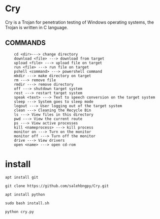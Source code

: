# Cry
Cry is a Trojan for penetration testing of Windows operating systems, the Trojan is written in C language.


## COMMANDS 
        cd <dir>---> change directory
        download <file> ---> download from target
        upload <file> ---> upload file on target
        run <file> ---> run file on target
        pshell <command> ---> powershell command
        mkdir ---> make directory on target
        rm ---> remove file
        rmdir ---> remove directory
        off ---> shutdown target system
        rest ---> restart target system
        speak <text> ---> Text to speech conversion on the target system
        sleep ---> System goes to sleep mode
        logout ---> User logging out of the target system
        clean ---> Cleaning the Recycle Bin
        ls ---> View files in this directory
        pwd ---> View the current route
        ps ---> View active processes
        kill <nameprocess> ---> kill process
        monitor on ---> Turn on the monitor
        monitor off ---> Turn off the monitor     
        drive ---> View drivers
        open <name> ---> open cd-rom


# install 

```
apt install git
```

```
git clone https://github.com/salehbngpy/Cry.git
```

```
apt install python
```

```
sudo bash install.sh
```

```
python cry.py
```
